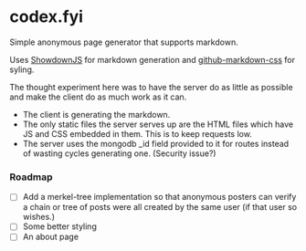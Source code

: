 # codex.fyi

Simple anonymous page generator that supports markdown.

Uses [ShowdownJS](https://github.com/showdownjs) for markdown generation and [github-markdown-css](https://github.com/sindresorhus/github-markdown-css) for syling.

The thought experiment here was to have the server do as little as possible and make the client do as much work as it can.
- The client is generating the markdown.
- The only static files the server serves up are the HTML files which have JS and CSS embedded in them. This is to keep requests low.
- The server uses the mongodb _id field provided to it for routes instead of wasting cycles generating one. (Security issue?)

### Roadmap
- [ ] Add a merkel-tree implementation so that anonymous posters can verify a chain or tree of posts were all created by the same user (if that user so wishes.)
- [ ] Some better styling
- [ ] An about page
